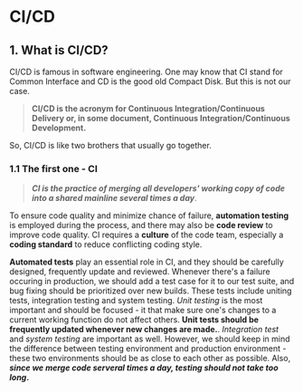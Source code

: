 # CI/CD 
## 1. What is CI/CD? 
CI/CD is famous in software engineering. One may know that CI stand for Common Interface and CD is the good old Compact Disk. But this is not our case. 
> **CI/CD is the acronym for Continuous Integration/Continuous Delivery or, in some document, Continuous Integration/Continuous Development.** 

So, CI/CD is like two brothers that usually go together. 

### 1.1 The first one - CI

>**_CI is the practice of merging all developers' working copy of code into a shared mainline several times a day_**. 

To ensure code quality and minimize chance of failure, **automation testing** is employed during the process, and there may also be **code review** to improve code quality. CI requires a **culture** of the code team, especially a **coding standard** to reduce conflicting coding style. 

**Automated tests** play an essential role in CI, and they should be carefully designed, frequently update and reviewed. Whenever there's a failure occuring in production, we should add a test case for it to our test suite, and bug fixing should be prioritized over new builds. These tests include uniting tests, integration testing and system testing. _Unit testing_ is the most important and should be focused - it that make sure one's changes to a current working function do not affect others. **Unit tests should be frequently updated whenever new changes are made.**. _Integration test_ and _system testing_ are important as well. However, we should keep in mind the difference between testing environment and production environment - these two environments should be as close to each other as possible. Also, **_since we merge code serveral times a day, testing should not take too long_.**

